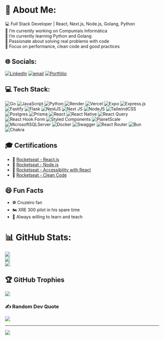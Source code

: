 # 💫 About Me:
💻 Full Stack Developer | React, Next.js, Node.js, Golang, Python  <br>🔭 I’m currently working on Compumais Informática<br>🌱 I’m currently learning Python and Golang<br>🚀 Passionate about solving real problems with code<br>🎯 Focus on performance, clean code and good practices


## 🌐 Socials:
[![LinkedIn](https://img.shields.io/badge/LinkedIn-%230077B5.svg?logo=linkedin&logoColor=white)](https://linkedin.com/in/eduardo-rodrigues-93b66518a) [![email](https://img.shields.io/badge/Email-D14836?logo=gmail&logoColor=white)](mailto:edurodriguesdev1@gmail.com) [![Portfólio](https://img.shields.io/badge/Portfólio-000000?style=flat&logo=vercel&logoColor=white)](https://eduardo-rodrigues-portfolio.vercel.app/#inicio)


## 💻 Tech Stack:
![Go](https://img.shields.io/badge/go-%2300ADD8.svg?style=flat&logo=go&logoColor=white) ![JavaScript](https://img.shields.io/badge/javascript-%23323330.svg?style=flat&logo=javascript&logoColor=%23F7DF1E) ![Python](https://img.shields.io/badge/python-3670A0?style=flat&logo=python&logoColor=ffdd54) ![Render](https://img.shields.io/badge/Render-%46E3B7.svg?style=flat&logo=render&logoColor=white) ![Vercel](https://img.shields.io/badge/vercel-%23000000.svg?style=flat&logo=vercel&logoColor=white) ![Expo](https://img.shields.io/badge/expo-1C1E24?style=flat&logo=expo&logoColor=#D04A37) ![Express.js](https://img.shields.io/badge/express.js-%23404d59.svg?style=flat&logo=express&logoColor=%2361DAFB) ![Fastify](https://img.shields.io/badge/fastify-%23000000.svg?style=flat&logo=fastify&logoColor=white) ![Flask](https://img.shields.io/badge/flask-%23000.svg?style=flat&logo=flask&logoColor=white) ![NestJS](https://img.shields.io/badge/nestjs-%23E0234E.svg?style=flat&logo=nestjs&logoColor=white) ![Next JS](https://img.shields.io/badge/Next-black?style=flat&logo=next.js&logoColor=white) ![NodeJS](https://img.shields.io/badge/node.js-6DA55F?style=flat&logo=node.js&logoColor=white) ![TailwindCSS](https://img.shields.io/badge/tailwindcss-%2338B2AC.svg?style=flat&logo=tailwind-css&logoColor=white) ![Postgres](https://img.shields.io/badge/postgres-%23316192.svg?style=flat&logo=postgresql&logoColor=white) ![Prisma](https://img.shields.io/badge/Prisma-3982CE?style=flat&logo=Prisma&logoColor=white) ![React](https://img.shields.io/badge/react-%2320232a.svg?style=flat&logo=react&logoColor=%2361DAFB) ![React Native](https://img.shields.io/badge/react_native-%2320232a.svg?style=flat&logo=react&logoColor=%2361DAFB) ![React Query](https://img.shields.io/badge/-React%20Query-FF4154?style=flat&logo=react%20query&logoColor=white) ![React Hook Form](https://img.shields.io/badge/React%20Hook%20Form-%23EC5990.svg?style=flat&logo=reacthookform&logoColor=white) ![Styled Components](https://img.shields.io/badge/styled--components-DB7093?style=flat&logo=styled-components&logoColor=white) ![PlanetScale](https://img.shields.io/badge/planetscale-%23000000.svg?style=flat&logo=planetscale&logoColor=white) ![MicrosoftSQLServer](https://img.shields.io/badge/Microsoft%20SQL%20Server-CC2927?style=flat&logo=microsoft%20sql%20server&logoColor=white) ![Docker](https://img.shields.io/badge/docker-%230db7ed.svg?style=flat&logo=docker&logoColor=white) ![Swagger](https://img.shields.io/badge/-Swagger-%23Clojure?style=flat&logo=swagger&logoColor=white) ![React Router](https://img.shields.io/badge/React_Router-CA4245?style=flat&logo=react-router&logoColor=white) ![Bun](https://img.shields.io/badge/Bun-%23000000.svg?style=flat&logo=bun&logoColor=white) ![Chakra](https://img.shields.io/badge/chakra-%234ED1C5.svg?style=flat&logo=chakraui&logoColor=white)
## 🎓 Certifications
- 🥇 [Rocketseat - React.js](https://app.rocketseat.com.br/certificates/6d7cca0e-336c-44f3-9830-53c90f35207a)
- 🥇 [Rocketseat - Node.js](https://app.rocketseat.com.br/certificates/6d7cca0e-336c-44f3-9830-53c90f35207a)
- 📜 [Rocketseat - Accessibility with React](https://app.rocketseat.com.br/certificates/6d7cca0e-336c-44f3-9830-53c90f35207a)
- 📜 [Rocketseat - Clean Code](https://app.rocketseat.com.br/certificates/3e834877-22b2-4729-be06-cbbb77126fa4)

## 😄 Fun Facts
- ⚽️ Cruzeiro fan
- 🏍️ XRE 300 pilot in his spare time
- 💬 Always willing to learn and teach
  
# 📊 GitHub Stats:
![](https://github-readme-stats.vercel.app/api?username=edurodrigues0&theme=gotham&hide_border=false&include_all_commits=true&count_private=true)<br/>
![](https://nirzak-streak-stats.vercel.app/?user=edurodrigues0&theme=gotham&hide_border=false)<br/>
![](https://github-readme-stats.vercel.app/api/top-langs/?username=edurodrigues0&theme=gotham&hide_border=false&include_all_commits=true&count_private=true&layout=compact)

## 🏆 GitHub Trophies
![](https://github-profile-trophy.vercel.app/?username=edurodrigues0&theme=nord&no-frame=false&no-bg=false&margin-w=4)

### ✍️ Random Dev Quote
![](https://quotes-github-readme.vercel.app/api?type=vetical&theme=radical)

---
[![](https://visitcount.itsvg.in/api?id=edurodrigues0&icon=2&color=5)](https://visitcount.itsvg.in)
